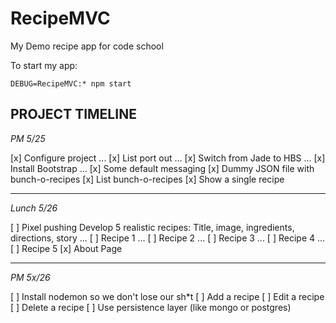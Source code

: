 # RecipeMVC

My Demo recipe app for code school

To start my app:

```
DEBUG=RecipeMVC:* npm start
```

## PROJECT TIMELINE

*PM 5/25*

[x] Configure project
... [x] List port out
... [x] Switch from Jade to HBS
... [x] Install Bootstrap
... [x] Some default messaging
[x] Dummy JSON file with bunch-o-recipes
[x] List bunch-o-recipes
[x] Show a single recipe


---

*Lunch 5/26*

[ ] Pixel pushing
Develop 5 realistic recipes: Title, image, ingredients, directions, story
... [ ] Recipe 1
... [ ] Recipe 2
... [ ] Recipe 3
... [ ] Recipe 4
... [ ] Recipe 5
[x] About Page

-----

*PM 5x/26*

[ ] Install nodemon so we don't lose our sh*t
[ ] Add a recipe
[ ] Edit a recipe
[ ] Delete a recipe
[ ] Use persistence layer (like mongo or postgres)
